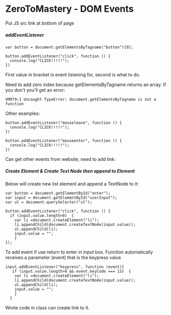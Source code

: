 # ZeroToMastery - DOM Events

Put JS src link at bottom of page

##### addEventListener #####
```
var button = document.getElementsByTagname("button")[0];

button.addEventListener("click", function () {
  console.log("CLICK!!!!!");
})

```
First value in bracket is event listening for, second is what to do. 

Need to add zero index because getElementsByTagname returns an array. If you don't you'll get an error: 
```
VM979:1 Uncaught TypeError: document.getElementsByTagname is not a function
```
Other examples: 

```
button.addEventListener("mouseleave", function () {
  console.log("CLICK!!!!!");
})

button.addEventListener("mouseenter", function () {
  console.log("CLICK!!!!!");
})

```
Can get other events from website, need to add link:

##### Create Element & Create Text Node then append to Element #####

Below will create new list element and append a TextNode to it:
```
var button = document.getElementById("enter");
var input = document.getElementById("userInput");
var ul = document.querySelector("ul");

button.addEventListener("click", function () {
  if (input.value.length>0)  {                            
    var li =document.createElement("li");
    li.appendChild(document.createTextNode(input.value));
    ul.appendChild(li);
    input.value = "";
    }
});
```

To add event if use return to enter in input box. Function automatically receives a parameter (event) that is the keypress value 

```
input.addEventListener("keypress", function (event){
   if (input.value.length>0 && event.keyCode === 13)  {                            
    var li =document.createElement("li");
    li.appendChild(document.createTextNode(input.value));
    ul.appendChild(li);
    input.value = "";
    }
  }
```

Wrote code in class can create link to it. 
